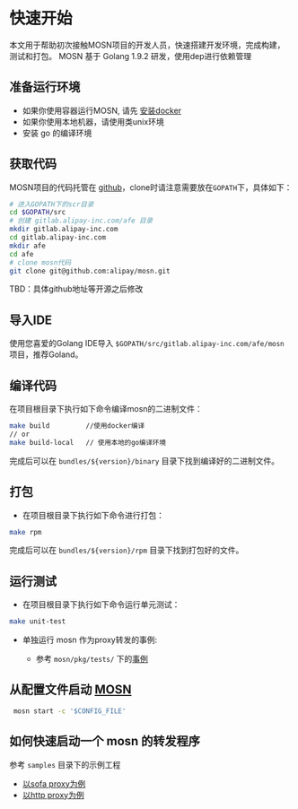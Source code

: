 # 快速开始

本文用于帮助初次接触MOSN项目的开发人员，快速搭建开发环境，完成构建，测试和打包。
MOSN 基于 Golang 1.9.2 研发，使用dep进行依赖管理

## 准备运行环境

+ 如果你使用容器运行MOSN, 请先 [安装docker](https://docs.docker.com/install/)
+ 如果你使用本地机器，请使用类unix环境
+ 安装 go 的编译环境 

## 获取代码

MOSN项目的代码托管在 [github](https://github.com/alipay/mosn)，clone时请注意需要放在`GOPATH`下，具体如下：

```bash
# 进入GOPATH下的scr目录
cd $GOPATH/src
# 创建 gitlab.alipay-inc.com/afe 目录
mkdir gitlab.alipay-inc.com
cd gitlab.alipay-inc.com
mkdir afe
cd afe
# clone mosn代码
git clone git@github.com:alipay/mosn.git
```

TBD：具体github地址等开源之后修改

## 导入IDE

使用您喜爱的Golang IDE导入 `$GOPATH/src/gitlab.alipay-inc.com/afe/mosn` 项目，推荐Goland。

## 编译代码

在项目根目录下执行如下命令编译mosn的二进制文件：

```bash
make build         //使用docker编译
// or
make build-local   // 使用本地的go编译环境
```

完成后可以在 `bundles/${version}/binary` 目录下找到编译好的二进制文件。

## 打包

+ 在项目根目录下执行如下命令进行打包：

```bash
make rpm
```

完成后可以在 `bundles/${version}/rpm` 目录下找到打包好的文件。


## 运行测试

+ 在项目根目录下执行如下命令运行单元测试：

```bash
make unit-test
```

+ 单独运行 mosn 作为proxy转发的事例:

  + 参考 `mosn/pkg/tests/` 下的[事例](testandsamples/RunMosnTests.md)
  
## 从配置文件启动 [MOSN](../reference/HowtoStartMosnFromConfig.md)

```bash
 mosn start -c '$CONFIG_FILE'
```
 
## 如何快速启动一个 mosn 的转发程序

参考 `samples` 目录下的示例工程

+ [以sofa proxy为例](testandsamples/RunMosnSofaProxy.md)
+ [以http proxy为例](testandsamples/RunMosnHttpProxy.md)
